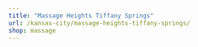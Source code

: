 ```yaml
---
title: "Massage Heights Tiffany Springs"
url: /kansas-city/massage-heights-tiffany-springs/
shop: massage
---
```


